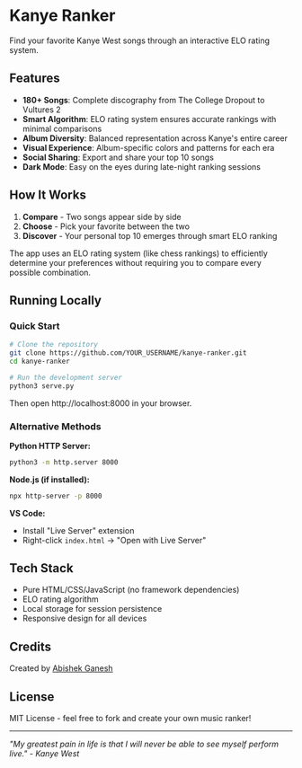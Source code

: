 # Kanye Ranker

Find your favorite Kanye West songs through an interactive ELO rating system.

## Features

- **180+ Songs**: Complete discography from The College Dropout to Vultures 2
- **Smart Algorithm**: ELO rating system ensures accurate rankings with minimal comparisons
- **Album Diversity**: Balanced representation across Kanye's entire career
- **Visual Experience**: Album-specific colors and patterns for each era
- **Social Sharing**: Export and share your top 10 songs
- **Dark Mode**: Easy on the eyes during late-night ranking sessions

## How It Works

1. **Compare** - Two songs appear side by side
2. **Choose** - Pick your favorite between the two
3. **Discover** - Your personal top 10 emerges through smart ELO ranking

The app uses an ELO rating system (like chess rankings) to efficiently determine your preferences without requiring you to compare every possible combination.

## Running Locally

### Quick Start

```bash
# Clone the repository
git clone https://github.com/YOUR_USERNAME/kanye-ranker.git
cd kanye-ranker

# Run the development server
python3 serve.py
```

Then open http://localhost:8000 in your browser.

### Alternative Methods

**Python HTTP Server:**
```bash
python3 -m http.server 8000
```

**Node.js (if installed):**
```bash
npx http-server -p 8000
```

**VS Code:**
- Install "Live Server" extension
- Right-click `index.html` → "Open with Live Server"

## Tech Stack

- Pure HTML/CSS/JavaScript (no framework dependencies)
- ELO rating algorithm
- Local storage for session persistence
- Responsive design for all devices

## Credits

Created by [Abishek Ganesh](https://www.linkedin.com/in/abishekganesh)

## License

MIT License - feel free to fork and create your own music ranker!

---

*"My greatest pain in life is that I will never be able to see myself perform live." - Kanye West*